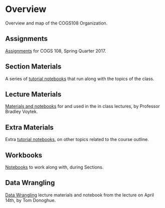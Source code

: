 # Overview

Overview and map of the COGS108 Organization.

## Assignments

[Assignments](https://github.com/COGS108/Assignments) for COGS 108, Spring Quarter 2017.

## Section Materials

A series of [tutorial notebooks](https://github.com/COGS108/SectionMaterials) that run along with the topics of the class. 

## Lecture Materials

[Materials and notebooks](https://github.com/COGS108/LectureMaterials) for and used in the in class lectures, by Professor Bradley Voytek. 

## Extra Materials

Extra [tutorial notebooks](https://github.com/COGS108/ExtraMaterials), on other topics related to the course outline. 

## Workbooks

[Notebooks](https://github.com/COGS108/Workbooks) to work along with, during Sections. 

## Data Wrangling

[Data Wrangling](https://github.com/COGS108/DataWrangling) lecture materials and notebook from the lecture on April 14th, by Tom Donoghue. 
